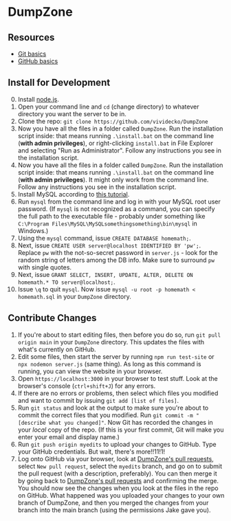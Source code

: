 # DumpZone
## Resources
* [Git basics](https://git-scm.com/book/en/v2/Git-Basics-Getting-a-Git-Repository)
* [GitHub basics](https://git-scm.com/book/en/v2/GitHub-Contributing-to-a-Project)

## Install for Development
0. Install [node.js](https://nodejs.org/en/download/).
1. Open your command line and `cd` (change directory) to whatever directory you want the server to be in.
2. Clone the repo: `git clone https://github.com/vividecko/DumpZone`
3. Now you have all the files in a folder called `DumpZone`. Run the installation script inside: that means running `.\install.bat` on the command line (**with admin privileges**), or right-clicking `install.bat` in File Explorer and selecting "Run as Administrator". Follow any instructions you see in the installation script.
3. Now you have all the files in a folder called `DumpZone`. Run the installation script inside: that means running `.\install.bat` on the command line (**with admin privileges**). It might only work from the command line. Follow any instructions you see in the installation script.
4. Install MySQL according to [this tutorial](https://www.prisma.io/dataguide/mysql/setting-up-a-local-mysql-database).
5. Run `mysql` from the command line and log in with your MySQL root user password. (If `mysql` is not recognized as a command, you can specify the full path to the executable file - probably under something like `C:\Program Files\MySQL\MySQLsomethingsomething\bin\mysql` in Windows.)
6. Using the `mysql` command, issue `CREATE DATABASE homemath;`.
7. Next, issue `CREATE USER server@localhost IDENTIFIED BY 'pw';`. Replace `pw` with the not-so-secret password in `server.js` - look for the random string of letters among the DB info. Make sure to surround `pw` with single quotes.
8. Next, issue `GRANT SELECT, INSERT, UPDATE, ALTER, DELETE ON homemath.* TO server@localhost;`.
9. Issue `\q` to quit `mysql`. Now issue `mysql -u root -p homemath < homemath.sql` in your `DumpZone` directory.

## Contribute Changes
1. If you're about to start editing files, then before you do so, run `git pull origin main` in your `DumpZone` directory. This updates the files with what's currently on GitHub.
2. Edit some files, then start the server by running `npm run test-site` or `npx nodemon server.js` (same thing). As long as this command is running, you can view the website in your browser.
3. Open `https://localhost:3000` in your browser to test stuff. Look at the browser's console (`ctrl+shift+J`) for any errors.
4. If there are no errors or problems, then select which files you modified and want to commit by issuing `git add [list of files]`.
5. Run `git status` and look at the output to make sure you're about to commit the correct files that you modified.
Run `git commit -m "[describe what you changed]"`. Now Git has recorded the changes in your *local* copy of the repo. (If this is your first commit, Git will make you enter your email and display name.)
6. Run `git push origin myedits` to upload your changes to GitHub. Type your GitHub credentials. But wait, there's more!!11!1!
7. Log onto GitHub via your browser, look at [DumpZone's pull requests](https://github.com/vividecko/DumpZone/pulls), select `New pull request`, select the `myedits` branch, and go on to submit the pull request (with a description, preferably). You can then merge it by going back to [DumpZone's pull requests](https://github.com/vividecko/DumpZone/pulls) and confirming the merge. You should now see the changes when you look at the files in the repo on GitHub. What happened was you uploaded your changes to your own branch of DumpZone, and then you merged the changes from your branch into the main branch (using the permissions Jake gave you).
